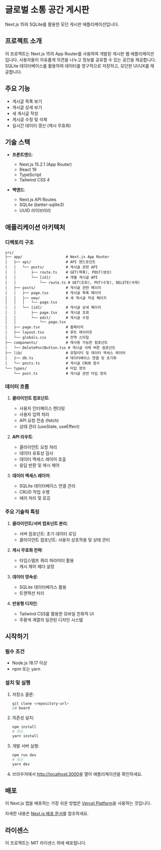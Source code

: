 # 글로벌 소통 공간 게시판

Next.js 15와 SQLite를 활용한 모던 게시판 애플리케이션입니다.

## 프로젝트 소개

이 프로젝트는 Next.js 15의 App Router를 사용하여 개발된 게시판 웹 애플리케이션입니다. 사용자들이 자유롭게 의견을 나누고 정보를 공유할 수 있는 공간을 제공합니다. SQLite 데이터베이스를 활용하여 데이터를 영구적으로 저장하고, 모던한 UI/UX를 제공합니다.

## 주요 기능

- 게시글 목록 보기
- 게시글 상세 보기
- 새 게시글 작성
- 게시글 수정 및 삭제
- 실시간 데이터 갱신 (캐시 무효화)

## 기술 스택

- **프론트엔드**:
  - Next.js 15.2.1 (App Router)
  - React 19
  - TypeScript
  - Tailwind CSS 4

- **백엔드**:
  - Next.js API Routes
  - SQLite (better-sqlite3)
  - UUID 라이브러리

## 애플리케이션 아키텍처

### 디렉토리 구조

```
src/
├── app/                    # Next.js App Router
│   ├── api/                # API 엔드포인트
│   │   └── posts/          # 게시글 관련 API
│   │       ├── route.ts    # GET(목록), POST(생성)
│   │       └── [id]/       # 개별 게시글 API
│   │           └── route.ts # GET(조회), PUT(수정), DELETE(삭제)
│   ├── posts/              # 게시글 관련 페이지
│   │   ├── page.tsx        # 게시글 목록 페이지
│   │   ├── new/            # 새 게시글 작성 페이지
│   │   │   └── page.tsx
│   │   └── [id]/           # 게시글 상세 페이지
│   │       ├── page.tsx    # 게시글 조회
│   │       └── edit/       # 게시글 수정
│   │           └── page.tsx
│   ├── page.tsx            # 홈페이지
│   ├── layout.tsx          # 루트 레이아웃
│   └── globals.css         # 전역 스타일
├── components/             # 재사용 가능한 컴포넌트
│   └── DeletePostButton.tsx # 게시글 삭제 버튼 컴포넌트
├── lib/                    # 유틸리티 및 데이터 액세스 레이어
│   ├── db.ts               # 데이터베이스 연결 및 초기화
│   └── posts.ts            # 게시글 CRUD 함수
└── types/                  # 타입 정의
    └── post.ts             # 게시글 관련 타입 정의
```

### 데이터 흐름

1. **클라이언트 컴포넌트**:
   - 사용자 인터페이스 렌더링
   - 사용자 입력 처리
   - API 요청 전송 (fetch)
   - 상태 관리 (useState, useEffect)

2. **API 라우트**:
   - 클라이언트 요청 처리
   - 데이터 유효성 검사
   - 데이터 액세스 레이어 호출
   - 응답 반환 및 캐시 제어

3. **데이터 액세스 레이어**:
   - SQLite 데이터베이스 연결 관리
   - CRUD 작업 수행
   - 에러 처리 및 로깅

### 주요 기술적 특징

1. **클라이언트/서버 컴포넌트 분리**:
   - 서버 컴포넌트: 초기 데이터 로딩
   - 클라이언트 컴포넌트: 사용자 상호작용 및 상태 관리

2. **캐시 무효화 전략**:
   - 타임스탬프 쿼리 파라미터 활용
   - 캐시 제어 헤더 설정

3. **데이터 영속성**:
   - SQLite 데이터베이스 활용
   - 트랜잭션 처리

4. **반응형 디자인**:
   - Tailwind CSS를 활용한 모바일 친화적 UI
   - 주황색 계열의 일관된 디자인 시스템

## 시작하기

### 필수 조건

- Node.js 18.17 이상
- npm 또는 yarn

### 설치 및 실행

1. 저장소 클론:
   ```bash
   git clone <repository-url>
   cd board
   ```

2. 의존성 설치:
   ```bash
   npm install
   # 또는
   yarn install
   ```

3. 개발 서버 실행:
   ```bash
   npm run dev
   # 또는
   yarn dev
   ```

4. 브라우저에서 [http://localhost:3000](http://localhost:3000)을 열어 애플리케이션을 확인하세요.

## 배포

이 Next.js 앱을 배포하는 가장 쉬운 방법은 [Vercel Platform](https://vercel.com/new)을 사용하는 것입니다.

자세한 내용은 [Next.js 배포 문서](https://nextjs.org/docs/app/building-your-application/deploying)를 참조하세요.

## 라이센스

이 프로젝트는 MIT 라이센스 하에 배포됩니다. 